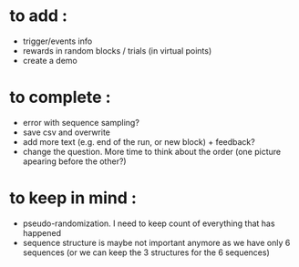 # to add : 

- trigger/events info
- rewards in random blocks / trials (in virtual points)
- create a demo

# to complete :

- error with sequence sampling?
- save csv and overwrite
- add more text (e.g. end of the run, or new block) + feedback?
- change the question. More time to think about the order (one picture apearing before the other?)

# to keep in mind :

- pseudo-randomization. I need to keep count of everything that has happened
- sequence structure is maybe not important anymore as we have only 6 sequences (or we can keep the 3 structures for the 6 sequences)